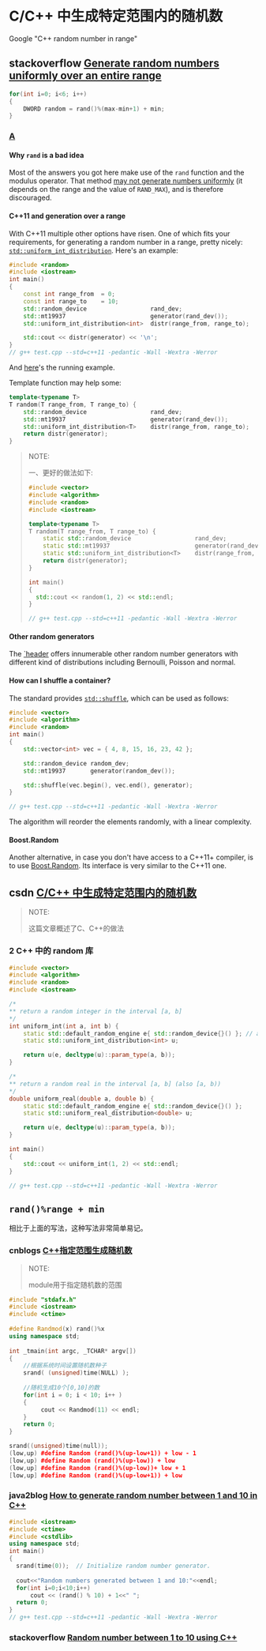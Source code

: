 # C/C++ 中生成特定范围内的随机数

Google "C++ random number in range"

## stackoverflow [Generate random numbers uniformly over an entire range](https://stackoverflow.com/questions/288739/generate-random-numbers-uniformly-over-an-entire-range)

```cpp
for(int i=0; i<6; i++)
{
    DWORD random = rand()%(max-min+1) + min;
}
```

### [A](https://stackoverflow.com/a/20136256/10173843)

#### Why `rand` is a bad idea

Most of the answers you got here make use of the `rand` function and the modulus operator. That method [may not generate numbers uniformly](http://channel9.msdn.com/Events/GoingNative/2013/rand-Considered-Harmful) (it depends on the range and the value of `RAND_MAX`), and is therefore discouraged.

#### C++11 and generation over a range

With C++11 multiple other options have risen. One of which fits your requirements, for generating a random number in a range, pretty nicely: [`std::uniform_int_distribution`](http://en.cppreference.com/w/cpp/numeric/random/uniform_int_distribution). Here's an example:

```cpp
#include <random>
#include <iostream>
int main()
{
    const int range_from  = 0;
    const int range_to    = 10;
    std::random_device                  rand_dev;
    std::mt19937                        generator(rand_dev());
    std::uniform_int_distribution<int>  distr(range_from, range_to);

    std::cout << distr(generator) << '\n';
}
// g++ test.cpp --std=c++11 -pedantic -Wall -Wextra -Werror

```

And [here](http://coliru.stacked-crooked.com/a/c5b94870fdcd13f2)'s the running example.

Template function may help some:

```cpp
template<typename T>
T random(T range_from, T range_to) {
    std::random_device                  rand_dev;
    std::mt19937                        generator(rand_dev());
    std::uniform_int_distribution<T>    distr(range_from, range_to);
    return distr(generator);
}
```

> NOTE: 
>
> 一、更好的做法如下:
>
> ```C++
> #include <vector>
> #include <algorithm>
> #include <random>
> #include <iostream>
> 
> template<typename T>
> T random(T range_from, T range_to) {
>     static std::random_device                  rand_dev;
>     static std::mt19937                        generator(rand_dev());
>     static std::uniform_int_distribution<T>    distr(range_from, range_to);
>     return distr(generator);
> }
> 
> int main()
> {
> 	std::cout << random(1, 2) << std::endl;
> }
> 
> // g++ test.cpp --std=c++11 -pedantic -Wall -Wextra -Werror
> 
> ```
>
> 

#### Other random generators

The [`header](http://en.cppreference.com/w/cpp/numeric/random) offers innumerable other random number generators with different kind of distributions including Bernoulli, Poisson and normal.

#### How can I shuffle a container?

The standard provides [`std::shuffle`](http://en.cppreference.com/w/cpp/algorithm/random_shuffle), which can be used as follows:

```cpp
#include <vector>
#include <algorithm>
#include <random>
int main()
{
	std::vector<int> vec = { 4, 8, 15, 16, 23, 42 };

	std::random_device random_dev;
	std::mt19937       generator(random_dev());

	std::shuffle(vec.begin(), vec.end(), generator);
}

// g++ test.cpp --std=c++11 -pedantic -Wall -Wextra -Werror

```

The algorithm will reorder the elements randomly, with a linear complexity.

#### Boost.Random

Another alternative, in case you don't have access to a C++11+ compiler, is to use [Boost.Random](http://www.boost.org/doc/libs/1_55_0/doc/html/boost_random.html). Its interface is very similar to the C++11 one.

## csdn [C/C++ 中生成特定范围内的随机数](https://blog.csdn.net/Justme0/article/details/41547761)

> NOTE: 
>
> 这篇文章概述了C、C++的做法

### 2 C++ 中的 random 库

```C++
#include <vector>
#include <algorithm>
#include <random>
#include <iostream>

/*
** return a random integer in the interval [a, b]
*/
int uniform_int(int a, int b) {
	static std::default_random_engine e{ std::random_device{}() }; // avoid "Most vexing parse"
	static std::uniform_int_distribution<int> u;

	return u(e, decltype(u)::param_type(a, b));
}

/*
** return a random real in the interval [a, b] (also [a, b))
*/
double uniform_real(double a, double b) {
	static std::default_random_engine e{ std::random_device{}() };
	static std::uniform_real_distribution<double> u;

	return u(e, decltype(u)::param_type(a, b));
}

int main()
{
	std::cout << uniform_int(1, 2) << std::endl;
}

// g++ test.cpp --std=c++11 -pedantic -Wall -Wextra -Werror

```



## `rand()%range + min`

相比于上面的写法，这种写法非常简单易记。

### cnblogs [C++指定范围生成随机数](https://www.cnblogs.com/vathena/articles/4356646.html)

> NOTE: 
>
> module用于指定随机数的范围

```c++
#include "stdafx.h"
#include <iostream>
#include <ctime>
 
#define Randmod(x) rand()%x
using namespace std;
 
int _tmain(int argc, _TCHAR* argv[])
{
    //根据系统时间设置随机数种子
    srand( (unsigned)time(NULL) );
 
    //随机生成10个[0,10]的数
    for(int i = 0; i < 10; i++ )
    {
         cout << Randmod(11) << endl;
    }
    return 0;
}
```



```c++
srand((unsigned)time(null));
(low,up) #define Random (rand()%(up-low+1)) + low - 1
[low,up) #define Random (rand()%(up-low)) + low
(low,up] #define Random (rand()%(up-low))+ low + 1
[low,up] #define Random (rand()%(up-low+1)) + low
```



### java2blog [How to generate random number between 1 and 10 in C++](https://java2blog.com/random-number-between-1-and-10-cpp/)



```C++
#include <iostream>
#include <ctime>
#include <cstdlib>
using namespace std;
int main() 
{   
  srand(time(0));  // Initialize random number generator.
 
  cout<<"Random numbers generated between 1 and 10:"<<endl;
  for(int i=0;i<10;i++)
      cout << (rand() % 10) + 1<<" ";  
  return 0; 
}
// g++ test.cpp --std=c++11 -pedantic -Wall -Wextra -Werror
```



### stackoverflow [Random number between 1 to 10 using C++](https://stackoverflow.com/questions/12580820/random-number-between-1-to-10-using-c)